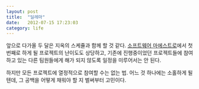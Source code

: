 ```yaml
---
layout: post
title:  "딜레마"
date:   2012-07-15 17:23:03
category: life
---
```


앞으로 다가올 두 달은 지옥의 스케쥴과 함께 할 것 같다. [소프트웨어 마에스트로](http://swmaestro.kr/)에서 첫 번째로 하게 될 프로젝트의 난이도도 상당하고, 기존에 진행중이었던 프로젝트들에 참여하고 있는 다른 팀원들에게 해가 되지 않도록 일정을 미루어서는 안 된다. 

하지만 모든 프로젝트에 열정적으로 참여할 수는 없는 법. 어느 것 하나에는 소홀하게 될 텐데, 그 공백을 어떻게 채워야 할 지 벌써부터 고민이다.